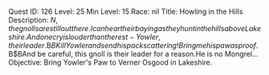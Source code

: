 Quest ID: 126
Level: 25
Min Level: 15
Race: nil
Title: Howling in the Hills
Description: $N, the gnolls are still out there.I can hear their baying as they hunt in the hills above Lakeshire.And one cry is louder than the rest - Yowler,their leader.$B$BKill Yowler and send his pack scattering!Bring me his paw as proof.$B$BAnd be careful, this gnoll is their leader for a reason.He is no Mongrel...
Objective: Bring Yowler's Paw to Verner Osgood in Lakeshire.
